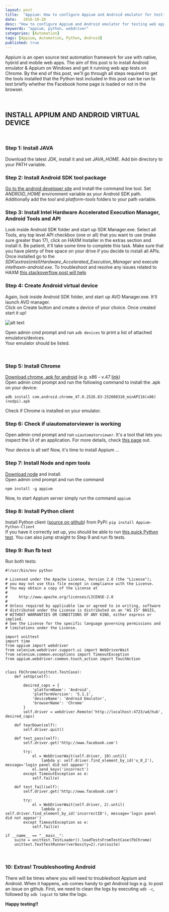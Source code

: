 ```yaml
---
layout: post
title:  "Appium: How to configure Appium and Android emulator for testing web apps on Chrome browser with Python"
date:   2016-10-20
desc: "How to configure Appium and Android emulator for testing web apps on Chrome browser with Python"
keywords: "appium, python, webdriver"
categories: [Automation]
tags: [Appium, Automation, Python, Android]
published: true
---
```



Appium is an open source test automation framework for use with native, hybrid and mobile web apps. The aim of this post is to install Android emulator & Appium on Windows and get it running web app tests on Chrome. By the end of this post, we'll go through all steps required to get the tools installed that the Python test included in this post can be run to test briefly whether the Facebook home page is loaded or not in the browser.

&nbsp;

## INSTALL APPIUM AND ANDROID VIRTUAL DEVICE

&nbsp;

### Step 1: Install JAVA
Download the latest JDK, install it and set _JAVA_HOME_. Add _bin_ directory to your PATH variable.  

### Step 2: Install Android SDK tool package  
[Go to the android developer site](https://developer.android.com/studio/index.html) and install the command line tool. Set _ANDROID_HOME_ environment variable as your Android SDK path. Additionally add the _tool_ and _platform-tools_ folders to your path variable.  

### Step 3: Install Intel Hardware Accelerated Execution Manager, Android Tools and API  
Look inside Android SDK folder and start up SDK Manager.exe. Select all Tools, any top level API checkbox (one or all) that you want to use (make sure greater than 17), click on HAXM Installer in the extras section and install it. Be patient, it'll take some time to complete this task. Make sure that you have plenty of free space on your drive if you decide to install all APIs. Once installed go to the _SDK\extras\intel\Hardware_Accelerated_Execution_Manager_ and execute _intelhaxm-android.exe_.
To troubleshoot and resolve any issues related to HAXM [this stackoverflow post will help](http://stackoverflow.com/questions/26355645/error-in-launching-avd-with-amd-processor)  

### Step 4: Create Android virtual device  
Again, look inside Android SDK folder, and start up AVD Manager.exe. It'll launch AVD manager.  
Click on Create button and create a device of your choice. Once created start it up!


![alt text](http://testprojects.co/static/img/postimg/android.png "Android Virtual Device")

Open admin cmd prompt and run `adb devices` to print a list of attached emulators/devices.  
Your emulator should be listed.

&nbsp;

### Step 5: Install Chrome  
[Download chrome .apk for android](http://www.apkmirror.com/uploads/?q=chrome) (e.g. x86 - v.47 [link](http://www.apkmirror.com/apk/google-inc/chrome/chrome-47-0-2526-83-release/))  
Open admin cmd prompt and run the following command to install the .apk on your device:  

```
adb install com.android.chrome_47.0.2526.83-252608310_minAPI16(x86)(nodpi).apk 
```
Check if Chrome is installed on your emulator.

### Step 6: Check if uiautomatorviewer is working
Open admin cmd prompt and run `uiautomatorviewer`. It's a tool that lets you inspect the UI of an application. For more details, check [this page](https://nishantverma.gitbooks.io/appium-for-android/content/exploring_uiautomatorviewer/) out.

Your device is all set! Now, it's time to install Appium ...

### Step 7: Install Node and npm tools
[Download node](https://nodejs.org/en/download/) and install.  
Open admin cmd prompt and run the command  

```
npm install -g appium
```

Now, to start Appium server simply run the command `appium`

### Step 8: Install Python client
Install Python client ([source on github](https://github.com/appium/python-client)) from PyPi: `pip install Appium-Python-Client`  
If you have it correctly set up, you should be able to run [this quick Python test](https://github.com/appium/python-client/blob/master/test/functional/android/chrome_tests.py). You can also jump straight to Step 9 and run fb tests.


### Step 9: Run fb test

Run both tests:

```
#!/usr/bin/env python

# Licensed under the Apache License, Version 2.0 (the "License");
# you may not use this file except in compliance with the License.
# You may obtain a copy of the License at
#
#     http://www.apache.org/licenses/LICENSE-2.0
#
# Unless required by applicable law or agreed to in writing, software
# distributed under the License is distributed on an "AS IS" BASIS,
# WITHOUT WARRANTIES OR CONDITIONS OF ANY KIND, either express or implied.
# See the License for the specific language governing permissions and
# limitations under the License.

import unittest
import time
from appium import webdriver
from selenium.webdriver.support.ui import WebDriverWait
from selenium.common.exceptions import TimeoutException
from appium.webdriver.common.touch_action import TouchAction


class FbChrome(unittest.TestCase):
    def setUp(self):
        
        desired_caps = {
            'platformName': 'Android',
            'platformVersion': '5.1.1',
            'deviceName': 'Android Emulator',
            'browserName': 'Chrome'
        }
        self.driver = webdriver.Remote('http://localhost:4723/wd/hub', desired_caps)
        
    def tearDown(self):
        self.driver.quit()

    def test_pass(self):
        self.driver.get('http://www.facebook.com')

        try:
            el = WebDriverWait(self.driver, 10).until(
                lambda y: self.driver.find_element_by_id('u_0_2'), message='login panel did not appear')
            el.send_keys('incorrect')
        except TimeoutException as e:
            self.fail(e)

    def test_fail(self):
        self.driver.get('http://www.facebook.com')

        try:
            el = WebDriverWait(self.driver, 2).until(
                lambda y: self.driver.find_element_by_id('incorrectID'), message='login panel did not appear')
        except TimeoutException as e:
            self.fail(e)

if __name__ == "__main__":
    suite = unittest.TestLoader().loadTestsFromTestCase(FbChrome)
    unittest.TextTestRunner(verbosity=2).run(suite)

```



&nbsp;


### 10: Extras! Troubleshooting Android

There will be times where you will need to troubleshoot Appium and Android. When it happens, `adb` comes handy to get Android logs e.g. to post an issue on github. First, we need to clean the logs by executing `adb -c`, followed by `adb logcat` to take the logs.

__Happy testing!!__





